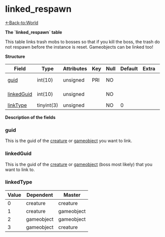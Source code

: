# linked\_respawn

[<-Back-to:World](database-world.md)

**The \`linked\_respawn\` table**

This table links trash mobs to bosses so that if you kill the boss, the trash do not respawn before the instance is reset.
Gameobjects can be linked too!

**Structure**

| Field           | Type       | Attributes | Key | Null | Default | Extra | Comment            |
|-----------------|------------|------------|-----|------|---------|-------|--------------------|
| [guid][1]       | int(10)    | unsigned   | PRI | NO   |         |       | Dependent Creature |
| [linkedGuid][2] | int(10)    | unsigned   |     | NO   |         |       | Master Creature    |
| [linkType][3]   | tinyint(3) | unsigned   |     | NO   | 0       |       |                    |

[1]: #guid
[2]: #linkedguid
[3]: #linktype

**Description of the fields**

### guid

This is the guid of the [creature](http://www.azerothcore.org/wiki/creature#guid) or [gameobject](http://www.azerothcore.org/wiki/gameobject#guid) you want to link.

### linkedGuid

This is the guid of the [creature](http://www.azerothcore.org/wiki/creature#guid) or [gameobject](http://www.azerothcore.org/wiki/gameobject#guid) (boss most likely) that you want to link to.

### linkedType

| Value | Dependent  | Master     |
|-------|------------|------------|
| 0     | creature   | creature   |
| 1     | creature   | gameobject |
| 2     | gameobject | gameobject |
| 3     | gameobject | creature   |
